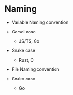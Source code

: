 # Naming

- Variable Naming convention

- Camel case
  - JS/TS, Go
- Snake case
  - Rust, C

- File Naming convention

- Snake case
  - Go
